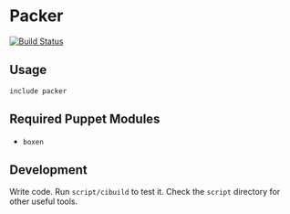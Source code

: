 # Packer

[![Build Status](https://travis-ci.org/boxen/puppet-packer.png?branch=master)](https://travis-ci.org/boxen/puppet-packer)

## Usage

`include packer`

## Required Puppet Modules

* `boxen`

## Development

Write code. Run `script/cibuild` to test it. Check the `script`
directory for other useful tools.
